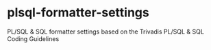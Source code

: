 # plsql-formatter-settings
PL/SQL &amp; SQL formatter settings based on the Trivadis PL/SQL &amp; SQL Coding Guidelines
